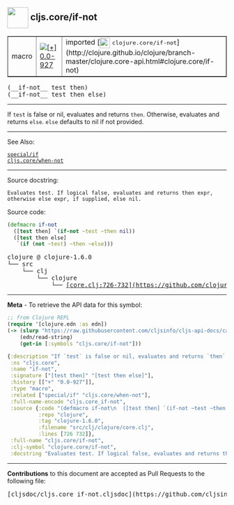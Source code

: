 ## <img width="48px" valign="middle" src="http://i.imgur.com/Hi20huC.png"> cljs.core/if-not

 <table border="1">
<tr>

<td>macro</td>
<td><a href="https://github.com/cljsinfo/cljs-api-docs/tree/0.0-927"><img valign="middle" alt="[+] 0.0-927" src="https://img.shields.io/badge/+-0.0--927-lightgrey.svg"></a> </td>
<td>
imported [<img height="24px" valign="middle" src="http://i.imgur.com/1GjPKvB.png"> <samp>clojure.core/if-not</samp>](http://clojure.github.io/clojure/branch-master/clojure.core-api.html#clojure.core/if-not)
</td>
</tr>
</table>

 <samp>
(__if-not__ test then)<br>
</samp>
 <samp>
(__if-not__ test then else)<br>
</samp>

---

If `test` is false or nil, evaluates and returns `then`. Otherwise, evaluates
and returns `else`. `else` defaults to nil if not provided.

---


See Also:

[`special/if`](special_if.md)<br>
[`cljs.core/when-not`](cljs.core_when-not.md)<br>

---

Source docstring:

```
Evaluates test. If logical false, evaluates and returns then expr, 
otherwise else expr, if supplied, else nil.
```

Source code:

```clj
(defmacro if-not
  ([test then] `(if-not ~test ~then nil))
  ([test then else]
   `(if (not ~test) ~then ~else)))
```

 <pre>
clojure @ clojure-1.6.0
└── src
    └── clj
        └── clojure
            └── <ins>[core.clj:726-732](https://github.com/clojure/clojure/blob/clojure-1.6.0/src/clj/clojure/core.clj#L726-L732)</ins>
</pre>


---

__Meta__ - To retrieve the API data for this symbol:

```clj
;; from Clojure REPL
(require '[clojure.edn :as edn])
(-> (slurp "https://raw.githubusercontent.com/cljsinfo/cljs-api-docs/catalog/cljs-api.edn")
    (edn/read-string)
    (get-in [:symbols "cljs.core/if-not"]))
```

```clj
{:description "If `test` is false or nil, evaluates and returns `then`. Otherwise, evaluates\nand returns `else`. `else` defaults to nil if not provided.",
 :ns "cljs.core",
 :name "if-not",
 :signature ["[test then]" "[test then else]"],
 :history [["+" "0.0-927"]],
 :type "macro",
 :related ["special/if" "cljs.core/when-not"],
 :full-name-encode "cljs.core_if-not",
 :source {:code "(defmacro if-not\n  ([test then] `(if-not ~test ~then nil))\n  ([test then else]\n   `(if (not ~test) ~then ~else)))",
          :repo "clojure",
          :tag "clojure-1.6.0",
          :filename "src/clj/clojure/core.clj",
          :lines [726 732]},
 :full-name "cljs.core/if-not",
 :clj-symbol "clojure.core/if-not",
 :docstring "Evaluates test. If logical false, evaluates and returns then expr, \notherwise else expr, if supplied, else nil."}

```

---

__Contributions__ to this document are accepted as Pull Requests to the following file:

 <pre>
[cljsdoc/cljs.core_if-not.cljsdoc](https://github.com/cljsinfo/cljs-api-docs/blob/master/cljsdoc/cljs.core_if-not.cljsdoc)
</pre>

